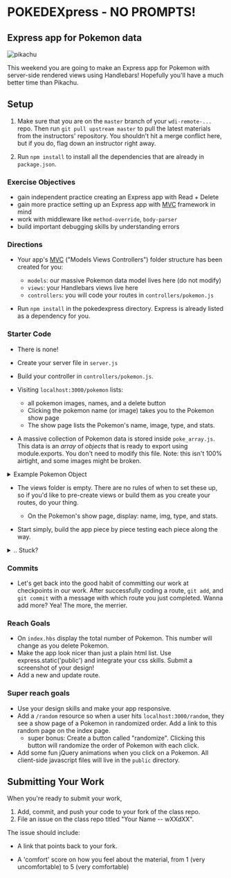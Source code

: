 # POKEDEXpress - NO PROMPTS!

## Express app for Pokemon data

![pikachu](http://orig10.deviantart.net/54d7/f/2013/265/a/b/w_by_professorlayton22-d6nd2yl.jpg)

This weekend you are going to make an Express app for Pokemon with server-side rendered views using Handlebars! Hopefully you'll have a much better time than Pikachu.


## Setup
1. Make sure that you are on the `master` branch of your `wdi-remote-...` repo.
Then run `git pull upstream master` to pull the latest materials from the
instructors' repository. You shouldn't hit a merge conflict here, but if you do, flag down an instructor right away.

2. Run `npm install` to install all the dependencies that are already in `package.json`.


### Exercise Objectives

- gain independent practice creating an Express app with Read + Delete
- gain more practice setting up an Express app with [MVC](https://www.tutorialspoint.com/mvc_framework/mvc_framework_introduction.htm) framework in mind
- work with middleware like `method-override`,  `body-parser`
- build important debugging skills by understanding errors


### Directions

- Your app's [MVC](https://www.tutorialspoint.com/mvc_framework/mvc_framework_introduction.htm) ("Models Views Controllers") folder structure has been created for you:
  - `models`: our massive Pokemon data model lives here (do not modify)
  - `views`: your Handlebars views live here
  - `controllers`:  you will code your routes in `controllers/pokemon.js`

- Run `npm install` in the pokedexpress directory. Express is already listed as a dependency for you.

### Starter Code
- There is none!

- Create your server file in `server.js`  
- Build your controller in `controllers/pokemon.js`.
- Visiting `localhost:3000/pokemon` lists:
  - all pokemon images, names, and a delete button
  - Clicking the pokemon name (or image) takes you to the Pokemon show page
  - The show page lists the Pokemon's name, image, type, and stats.

- A massive collection of Pokemon data is stored inside `poke_array.js`. This data is an *array* of *objects* that is ready to export using module.exports. You don't need to modify this file. Note: this isn't 100% airtight, and some images might be broken.

<details><summary>Example Pokemon Object</summary>
```
{
    id: "001",
    name: "Bulbasaur",
    img: "http://img.pokemondb.net/artwork/bulbasaur.jpg",
    type: [
      "Grass",
      "Poison"
    ],
    stats: {
      hp: "45",
      attack: "49",
      defense: "49",
      spattack: "65",
      spdefense: "65",
      speed: "45"
    },
    moves: {
      level: [{
        learnedat: "",
        name: "tackle",
        gen: "V"
      }, {
        learnedat: "3",
        name: "growl",
        gen: "V"
      }, {
        learnedat: "7",
        name: "leech seed",
        gen: "V"
      }, {
        learnedat: "9",
        name: "vine whip",
        gen: "V"
      }, {
        learnedat: "13",
        name: "poison powder",
        gen: "V"
      }, {
        learnedat: "13",
        name: "sleep powder",
        gen: "V"
      }, {
        learnedat: "15",
        name: "take down",
        gen: "V"
      }, {
        learnedat: "19",
        name: "razor leaf",
        gen: "V"
      }, {
        learnedat: "21",
        name: "sweet scent",
        gen: "V"
      }, {
        learnedat: "25",
        name: "growth",
        gen: "V"
      }, {
        learnedat: "27",
        name: "double-edge",
        gen: "V"
      }, {
        learnedat: "31",
        name: "worry seed",
        gen: "V"
      }, {
        learnedat: "33",
        name: "synthesis",
        gen: "V"
      }, {
        learnedat: "37",
        name: "seed bomb",
        gen: "V"
      }],
      tmhm: [{
        learnedat: "tm06",
        name: "toxic",
        gen: "V"
      }, {
        learnedat: "tm09",
        name: "venoshock",
        gen: "V"
      }, {
        learnedat: "tm10",
        name: "hidden power",
        gen: "V"
      }, {
        learnedat: "tm11",
        name: "sunny day",
        gen: "V"
      }, {
        learnedat: "tm16",
        name: "light screen",
        gen: "V"
      }, {
        learnedat: "tm17",
        name: "protect",
        gen: "V"
      }, {
        learnedat: "tm20",
        name: "safeguard",
        gen: "V"
      }, {
        learnedat: "tm21",
        name: "frustration",
        gen: "V"
      }, {
        learnedat: "tm22",
        name: "solarbeam",
        gen: "V"
      }, {
        learnedat: "tm27",
        name: "return",
        gen: "V"
      }, {
        learnedat: "tm32",
        name: "double team",
        gen: "V"
      }, {
        learnedat: "tm36",
        name: "sludge bomb",
        gen: "V"
      }, {
        learnedat: "tm42",
        name: "facade",
        gen: "V"
      }, {
        learnedat: "tm44",
        name: "rest",
        gen: "V"
      }, {
        learnedat: "tm45",
        name: "attract",
        gen: "V"
      }, {
        learnedat: "tm48",
        name: "round",
        gen: "V"
      }, {
        learnedat: "tm49",
        name: "echoed voice",
        gen: "V"
      }, {
        learnedat: "tm53",
        name: "energy ball",
        gen: "V"
      }, {
        learnedat: "tm70",
        name: "flash",
        gen: "V"
      }, {
        learnedat: "tm75",
        name: "swords dance",
        gen: "V"
      }, {
        learnedat: "tm86",
        name: "grass knot",
        gen: "V"
      }, {
        learnedat: "tm87",
        name: "swagger",
        gen: "V"
      }, {
        learnedat: "tm90",
        name: "substitute",
        gen: "V"
      }, {
        learnedat: "tm94",
        name: "rock smash",
        gen: "V"
      }, {
        learnedat: "hm01",
        name: "cut",
        gen: "V"
      }, {
        learnedat: "hm04",
        name: "strength",
        gen: "V"
      }],
      egg: [{
        name: "skull bash",
        gen: "V"
      }, {
        name: "charm",
        gen: "V"
      }, {
        name: "petal dance",
        gen: "V"
      }, {
        name: "magical leaf",
        gen: "V"
      }, {
        name: "grasswhistle",
        gen: "V"
      }, {
        name: "curse",
        gen: "V"
      }, {
        name: "ingrain",
        gen: "V"
      }, {
        name: "nature power",
        gen: "V"
      }, {
        name: "amnesia",
        gen: "V"
      }, {
        name: "leaf storm",
        gen: "V"
      }, {
        name: "power whip",
        gen: "V"
      }, {
        name: "sludge",
        gen: "V"
      }, {
        name: "endure",
        gen: "V"
      }, {
        name: "giga drain",
        gen: "V"
      }],
      tutor: [{
        name: "grass pledge",
        gen: "V"
      }],
      gen34: [{
        name: "bullet seed",
        method: "Gen IV TM09"
      }, {
        name: "secret power",
        method: "Gen IV TM43"
      }, {
        name: "captivate",
        method: "Gen IV TM78"
      }, {
        name: "sleep talk",
        method: "Gen IV TM82"
      }, {
        name: "natural gift",
        method: "Gen IV TM83"
      }, {
        name: "fury cutter",
        method: "Move Tutor  PtHGSS"
      }, {
        name: "knock off",
        method: "Move Tutor  PtHGSS"
      }, {
        name: "snore",
        method: "Move Tutor  PtHGSS"
      }, {
        name: "mudslap",
        method: "Move Tutor  PtHGSS"
      }, {
        name: "string shot",
        method: "Move Tutor  HGSS"
      }, {
        name: "headbutt",
        method: "Move Tutor  HGSS"
      }, {
        name: "defense curl",
        method: "Move Tutor  Emerald"
      }, {
        name: "body slam",
        method: "Move Tutor  FRLG"
      }, {
        name: "mimic",
        method: "Move Tutor  FRLG"
      }]
    },
    damages: {
      normal: "1",
      fire: "2",
      water: "0.5",
      electric: "0.5",
      grass: "0.25",
      ice: "2",
      fight: "0.5",
      poison: "1",
      ground: "1",
      flying: "2",
      psychic: "2",
      bug: "1",
      rock: "1",
      ghost: "1",
      dragon: "1",
      dark: "1",
      steel: "1"
    },
    misc: {
      sex: {
        male: "87.5",
        female: "12.5"
      },
      abilities: {
        normal: [
          "Overgrow"
        ],
        hidden: [
          "Chlorophyll"
        ]
      },
      classification: "seed pokemon",
      height: "2’04”",
      weight: "15.2",
      capturerate: "45",
      eggsteps: "5120",
      expgrowth: "1059860",
      happiness: "70",
      evpoints: [
        "1 Sp. Attack Point(s)"
      ],
      fleeflag: "34",
      entreeforestlevel: "10"
    }
  }
```


</details>

- The views folder is empty. There are no rules of when to set these up, so if you'd like to pre-create views or build them as you create your routes, do your thing.

   - On the Pokemon's show page, display: name, img, type, and stats.

- Start simply, build the app piece by piece testing each piece along the way.

<details><summary>.. Stuck?</summary>
####SETUP
- "No module" error? Did you make sure you correctly installed and saved your dependencies in the current working directory? Double check `package.json` to see it is.

- Keep your workspace super organized and tidy. Focus on the current task _at hand_ and close _all_ tabs and files that don't pertain to this task.

- Constantly test your code. Don't wait until you've written a bunch of code to run it. WHAT are you trying to achieve, and HOW are you trying to achieve it? You should be console logging all the variables you're creating, and remember, all server-side console logs are outputted in terminal.

####ERRORS/DEBUGGING
- Use Morgan to log all requests coming into the server. Looking at it will also tell you the result of that request. Let's say I visit `localhost:3000/pokemon` on the browser and on terminal I see:

  - Example 1: `GET /pokemon 200`. This means the server received a GET request to the `/pokemon` resource, _found_ the GET request in our Pokemon controller, executed our code in the route handler function, returned a response with data and a status of 200 which means everything went fine -- deep inhale -- and the response was sent with success.

  - Example 2: `GET /pokemon 404`. This means the server received a GET request to the `/pokemon` resource, but couldn't find the resource, so it sends a response as a 404 error.

- Test your routes with Postman or cURL. They both allow you to test routes without the need of building views to visualize the data. Instead these tools talk to the server directly. Postman has a very user-friendly GUI, and cURL may have weird syntax, but cURL makes you look cool.

- "CANNOT FIND" means "based on the info/path you gave me, no such file exists". Check how you set your relative paths. Check for typos. Capitalization, extra spaces and extra characters can throw errors.

</details>

### Commits

- Let's get back into the good habit of committing our work at checkpoints in our work. After successfully coding a route, `git add`, and `git commit` with a message with which route you just completed. Wanna add more? Yea! The more, the merrier.

### Reach Goals
- On `index.hbs` display the total number of Pokemon. This number will change as you delete Pokemon.
- Make the app look nicer than just a plain html list. Use express.static('public') and integrate your css skills. Submit a screenshot of your design!
- Add a new and update route.

### Super reach goals
- Use your design skills and make your app responsive.
- Add a `/random` resource so when a user hits `localhost:3000/random`, they see a show page of a Pokemon in randomized order. Add a link to this random page on the index page.
  - super bonus: Create a button called "randomize". Clicking this button will randomize the order of Pokemon with each click.
- Add some fun jQuery animations when you click on a Pokemon. All client-side javascript files will live in the `public` directory.


## Submitting Your Work

  When you're ready to submit your work,

  1.  Add, commit, and push your code to your fork of the class repo.
  2.  File an issue on the class repo titled "Your Name -- wXXdXX".

  The issue should include:

  -   A link that points back to your fork.

  -   A 'comfort' score on how you feel about the material, from 1 (very
      uncomfortable) to 5 (very comfortable)
